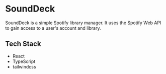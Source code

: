 # SoundDeck
SoundDeck is a simple Spotify library manager. It uses the Spotify Web API to gain access to a user's account and library.

## Tech Stack
- React
- TypeScript
- tailwindcss
